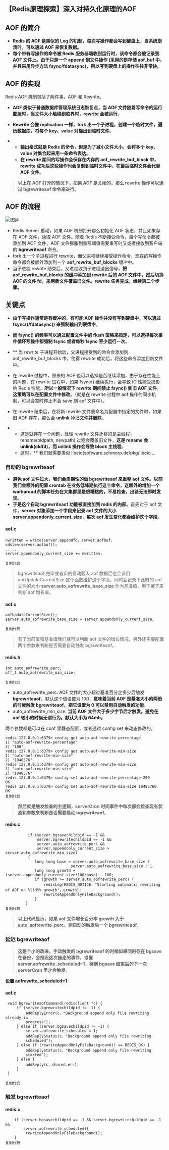 ## 【Redis原理探索】深入对持久化原理的AOF

## AOF 的简介

- **Redis 的 AOF 是类似的 Log 的机制，每次写操作都会写到硬盘上，当系统崩溃时，可以通过 AOF 来恢复数据。**
- **每个带有写操作的命令被 Redis 服务器端收到运行时，该命令都会被记录到 AOF 文件上。由于只是一个 append 到文件操作 (采用的是存储 aof_buf 中，并且采用异步方法 fsync/fdatasync)，所以写到硬盘上的操作往往非常快**。

## AOF 的实现

Redis AOF 机制包括了两件事，AOF 和 Rewrite。

- **AOF 类似于普通数据库管理系统日志恢复点，当 AOF 文件随着写命令的运行膨胀时，当文件大小触碰到临界时，rewrite 会被运行**。

- **Rewrite 会像 replication 一样，fork 出一个子进程，创建一个临时文件，遍历数据库，将每个 key、value 对输出到临时文件**。

- - **输出格式就是 Redis 的命令，但是为了减小文件大小，会将多个 key、value 对集合起来用一条命令表达**。
  - **在 rewrite 期间的写操作会保存在内存的 aof_rewrite_buf_block 中，rewrite 成功后这些操作也会复制到临时文件中，在最后临时文件会代替 AOF 文件**。

> **以上在 AOF 打开的情况下，如果 AOF 是关闭的，那么 rewrite 操作可以通过 bgrewriteaof 命令来进行。**

## AOF 的流程

![图片](https://mmbiz.qpic.cn/mmbiz_png/5Xv0xlEBe9ibPdJiacBrTEricUANhgvj2VhMFReibhuINW0RSUYv51JpwyVgiaPW7bcyibXzgAWGFGeLoSHS6PA2GJhA/640?wx_fmt=png&tp=webp&wxfrom=5&wx_lazy=1&wx_co=1)

- Redis Server 启动，如果 AOF 机制打开那么初始化 AOF 状态，并且如果存在 AOF 文件，读取 AOF 文件。随着 Redis 不断接受命令，每个写命令都被添加到 AOF 文件，AOF 文件膨胀到重写阈值需要重写时又或者接收到客户端的 **bgrewriteaof** 命令。
- fork 出一个子进程进行 rewrite，而父进程继续接受操作命令，现在的写操作命令都会被额外添加到一个 **aof_rewrite_buf_blocks** 缓冲中。
- 当子进程 rewrite 结束后，父进程收到子进程退出信号，**把 aof_rewrite_buf_blocks 的缓冲添加到 rewrite 后的 AOF 文件中，然后切换 AOF 的文件 fd，采用新文件覆盖旧文件。rewrite 任务完成，继续第二个步骤。**

## 关键点

- **由于写操作通常是有缓冲的，有可能 AOF 操作并没有写到硬盘中，可以通过 fsync()/fdatasync() 来强制输出到硬盘中**。

- **而 fsync() 的频率可以通过配置文件中的 flush 策略来指定，可以选择每次事件循环写操作都强制 fsync 或者每秒 fsync 至少运行一次**。

- ** 当 rewrite 子进程开始后，父进程接受到的命令会添加到 aof_rewrite_buf_blocks 中，使得 rewrite 成功后，将这些命令添加到新文件中。

- 在 rewrite 过程中，原来的 AOF 也可以选择是否继续添加，由于存在性能上的问题，在 rewrite 过程中，如果 fsync() 继续执行，会导致 IO 性能受损影响 Redis 性能。**所以一般情况下 rewrite 期间禁止 fsync() 到旧 AOF 文件**。**这策略可以在配置文件中修改**。（就是在 rewrite 过程中 aof 操作的同步机制，可以会暂时停止不会 save 到 aof 文件中）。

- 在 rewrite 结束后，在将新 rewrite 文件重命名为配置中指定的文件时，如果旧 AOF 存在，那么会 **unlink** 掉**旧文件并删除**。

- - 这是就存在一个问题，处理 rewrite 文件迁移的是主线程，rename(oldpath, newpath) 过程会覆盖旧文件，**这是 rename 会 unlink(oldfd)，而 unlink 操作会导致 block 主线程**。
  - 这时，** 我们就需要类似 libeio(software.schmorp.de/pkg/libeio.…

### 自动的 bgrewriteaof

- **避免 aof 文件过大，我们会周期性的做 bgrewriteaof 来重整 aof 文件。以前我们会额外的配置 crontab 在业务低峰期执行这个命令，这额外的增加一个 workaroud 的脚本任务在大集群里是很糟糕的，不易检查，出错无法即时发现**。
- **于是这个自动 bgrewriteaof 功能被直接加到 redis 的内部**。首先对于 aof 文件，**server 对象添加一个字段来记录 aof 文件的大小 server.appendonly_current_size**，**每次 aof 发生变化都会维护这个字段**。

#### aof.c

```
nwritten = write(server.appendfd，server.aofbuf，sdslen(server.aofbuf));
.....
server.appendonly_current_size += nwritten;

复制代码
```

> bgrewriteaof 完毕或者实例启动载入 aof 数据后也会调用 aofUpdateCurrentSize 这个函数维护这个字段，同时会记录下此时的 aof 文件的大小 **server.auto_aofrewrite_base_size** 作为基准值，用于接下来判断 aof 增长率。

#### aof.c

```
aofUpdateCurrentSize();
server.auto_aofrewrite_base_size = server.appendonly_current_size;

复制代码
```

> 有了当前值和基准值我们就可以判断 aof 文件的增长情况。另外还需要配置两个参数来判断是否需要自动触发 bgrewriteaof。

#### redis.h

```
int auto_aofrewrite_perc; 
off_t auto_aofrewrite_min_size; 

复制代码
```

- auto_aofrewrite_perc: AOF 文件的大小超过基准百分之多少后触发 **bgrewriteaof**。默认这个值设置为 100，**意味着当前 AOF 是基准大小的两倍的时候触发 bgrewriteaof**。**把它设置为 0 可以禁用自动触发的功能**。
- auto_aofrewrite_min_size: **当前 AOF 文件大于多少字节后才触发。避免在 aof 较小的时候无谓行为。默认大小为 64mb。**

两个参数都是可以在 conf 里静态配置，或者通过 config set 来动态修改的。

```
redis 127.0.0.1:6379> config get auto-aof-rewrite-percentage
1) "auto-aof-rewrite-percentage"
2) "100"
redis 127.0.0.1:6379> config get auto-aof-rewrite-min-size
1) "auto-aof-rewrite-min-size"
2) "1048576"
redis 127.0.0.1:6379> config get auto-aof-rewrite-min-size
1) "auto-aof-rewrite-min-size"
2) "1048576"
redis 127.0.0.1:6379> config set auto-aof-rewrite-percentage 200
OK
redis 127.0.0.1:6379> config set auto-aof-rewrite-min-size 10485760
OK
复制代码
```

> **然后就是触发检查的主逻辑，serverCron 时间事件中每次都会检查现有状态和参数来判断是否需要启动 bgrewriteaof**。

#### redis.c

```
          if (server.bgsavechildpid == -1 &&
              server.bgrewritechildpid == -1 &&
              server.auto_aofrewrite_perc &&
              server.appendonly_current_size > server.auto_aofrewrite_min_size)
          {
             long long base = server.auto_aofrewrite_base_size ?
                             server.auto_aofrewrite_base_size : 1;
             long long growth = (server.appendonly_current_size*100/base) - 100;
             if (growth >= server.auto_aofrewrite_perc) {
                 redisLog(REDIS_NOTICE，"Starting automatic rewriting of AOF on %lld%% growth"，growth);
                 rewriteAppendOnlyFileBackground();
             }
         }
复制代码
```

> **以上代码显示，如果 aof 文件增长百分率 growth 大于 auto_aofrewrite_perc，则自动的触发后一个 bgrewriteaof**。

### 延迟 bgrewriteaof

> **这是个小的改进，手动触发的 bgrewriteaof 的时候如果同时存在 bgsave 在备份，会推迟这次操走的事件，设置 server.aofrewrite_scheduled=1，待到 bgsave 结束后的下一次 serverCron 里才会触发**。

**设置 aofrewrite_scheduled=1**

#### aof.c

```
 void bgrewriteaofCommand(redisClient *c) {
     if (server.bgrewritechildpid != -1) {
         addReplyError(c，"Background append only file rewriting already in 
         progress");
     } else if (server.bgsavechildpid != -1) {
         server.aofrewrite_scheduled = 1;
         addReplyStatus(c，"Background append only file rewriting 
         scheduled");
     } else if (rewriteAppendOnlyFileBackground() == REDIS_OK) {
         addReplyStatus(c，"Background append only file rewriting 
         started");
     } else {
         addReply(c，shared.err);
     }
 }

复制代码
```

### 触发 bgrewriteaof

#### redis.c

```
    if (server.bgsavechildpid == -1 && server.bgrewritechildpid == -1 &&
        server.aofrewrite_scheduled){
         rewriteAppendOnlyFileBackground();
    }
复制代码
```

